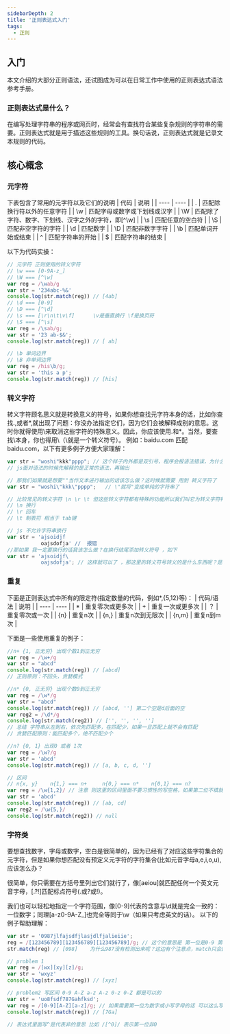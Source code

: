 ```yaml
---
sidebarDepth: 2
title: '正则表达式入门'
tags: 
  - 正则
---
```

## 入门
本文介绍的大部分正则语法，还试图成为可以在日常工作中使用的正则表达式语法参考手册。

### 正则表达式是什么？
在编写处理字符串的程序或网页时，经常会有查找符合某些复杂规则的字符串的需要。正则表达式就是用于描述这些规则的工具。换句话说，正则表达式就是记录文本规则的代码。

## 核心概念
### 元字符
下表包含了常用的元字符以及它们的说明
|  代码   | 说明  |
|  ----  | ----  |
| .  | 匹配除换行符以外的任意字符 |
| \w  | 匹配字母或数字或下划线或汉字 |
| \W | 匹配除了字符、数字、下划线、汉字之外的字符，即[^\w] |
| \s  | 匹配任意的空白符 |
| \S | 匹配非空字符的字符 |
| \d  | 匹配数字 |
| \D  | 匹配非数字字符 |
| \b  | 匹配单词开始或结束 |
| ^  | 匹配字符串的开始 |
| $  | 匹配字符串的结束 |

以下为代码实操：
```js
// 元字符 正则使用的转义字符
// \w === [0-9A-z_]
// \W === [^\w]
var reg = /\wab/g
var str = '234abc-%&'
console.log(str.match(reg)) // [4ab]
// \d === [0-9]
// \D === [^\d]
// \s === [\r\n\t\v\f]      \v是垂直换行 \f是换页符
// \S === [^\s]
var reg = /\sab/g;
var str = '23 ab-$&';
console.log(str.match(reg)) // [ ab]

// \b 单词边界
// \B 非单词边界
var reg = /his\b/g;
var str = 'this a p';
console.log(str.match(reg)) // [his]
```

### 转义字符
转义字符顾名思义就是转换意义的符号，如果你想查找元字符本身的话，比如你查找.,或者*,就出现了问题：你没办法指定它们，因为它们会被解释成别的意思。这时你就得使用\来取消这些字符的特殊意义。因此，你应该使用\.和\*。当然，要查找\本身，你也得用\（\就是一个转义符号）。
例如：baidu\.com 匹配baidu.com，以下有更多例子方便大家理解：
```js
var str = "woshi"kkk"pppp"; // 这个样子内外都是双引号，程序会报语法错误，为什么呢？因为"woshi"是一组，"pppp"是一组，而kkk是一个变量，字符串变量字符串中间没有链接符号就会语法错误
// js面对语法的时候先解释的是正常的语法，再输出

// 那我们如果就是想要""当作文本进行输出的话该怎么做？这时候就需要 用到 转义字符了
var str = "woshi\"kkk\"pppp";   // \"就将"变成单纯的字符串了

// 比较常见的转义字符 \n \r \t 但这些转义字符都有特殊的功能所以我们叫它为转义字符特殊功能
// \n 换行
// \r 回车
// \t 制表符 相当于 tab键

// js 不允许字符串换行
var str = 'ajsoidjf
           oajsdofja' //  报错
//那如果 我一定要换行的话我该怎么做？在换行结尾添加转义符号 ，如下
var str = 'ajsoidjf\
           oajsdofja'; // 这样就可以了 ，那这里的转义符号转义的是什么东西呢？是转义字符侯后面的空格（到需要换行的地方位置）       
```

### 重复
下面是正则表达式中所有的限定符(指定数量的代码，例如*,{5,12}等)：
|  代码/语法   | 说明  |
|  ----  | ----  |
| * | 重复零次或更多次 |
| +  | 重复一次或更多次 |
| ？ | 重复零次或一次 |
| {n}  | 重复n次 |
| {n,} | 重复n次到无限次 |
| {n,m}  | 重复n到m次 |

下面是一些使用重复的例子：
```js
//n+ {1, 正无穷} 出现个数1到正无穷
var reg = /\w+/g
var str = "abcd"
console.log(str.match(reg)) // [abcd]
// 正则原则：不回头，贪婪模式

//n* {0, 正无穷} 出现个数0到正无穷
var reg = /\w*/g
var str = "abcd"
console.log(str.match(reg)) // [abcd, ''] 第二个空是d后面的空
var reg2 = /\d*/g
console.log(str.match(reg2)) // ['', '', '', '']
// 总结 字符串从左到右，依次先匹配多，在匹配少，如果一旦匹配上就不会有匹配
// 贪婪匹配原则：能匹配多个，绝不匹配少个

//n? {0, 1} 出现0 或者 1次
var reg = /\w?/g
var str = 'abcd'
console.log(str.match(reg)) // [a, b, c, d, '']

// 区间
// n{x, y}    n{1,} === n+     n{0,} === n*    n{0,1} === n?
var reg = /\w{1,2}/ // 注意 则这里的区间里面不要习惯性的写空格，如果第二位不填就是到正无穷比如{2,}就表示2到正无穷
var str = 'abcd'
console.log(str.match(reg)) // [ab, cd]
var reg2 = /\w{5,}/
console.log(str.match(reg2)) // null
```

### 字符类
要想查找数字，字母或数字，空白是很简单的，因为已经有了对应这些字符集合的元字符，但是如果你想匹配没有预定义元字符的字符集合(比如元音字母a,e,i,o,u),应该怎么办？

很简单，你只需要在方括号里列出它们就行了，像[aeiou]就匹配任何一个英文元音字母，[.?!]匹配标点符号(.或?或!)。

我们也可以轻松地指定一个字符范围，像[0-9]代表的含意与\d就是完全一致的：一位数字；同理[a-z0-9A-Z_]也完全等同于\w（如果只考虑英文的话）。
以下的例子帮助理解：
```js
var str = '0987jlfajsdfjlasjdlfjalieiie';
reg = /[123456789][123456789][123456789]/g; // 这个的意思是 第一位是0-9 第二位0-9 第三位 0-9
str.match(reg) // [098]    为什么987没有检测出来呢？这边有个注意点，match只会匹配一次，匹配过的字符它不会再返回去匹配了

// problem 1
var reg = /[wx][xy][z]/g;
var str = 'wxyz'
console.log(str.match(reg)) // [xyz]

// problem2 写区间 0-9 A-Z a-z A-z 0-z 0-Z 都是可以的
var str = 'uo8fsdf787Gahfksd';
var reg = /[0-9][A-Z][a-z]/g; // 如果需要第一位为数字或小写字母的话 可以这么写 /[0-9a-z]/
console.log(str.match(reg)) // [7Ga]

// 表达式里面写^是代表非的意思 比如 /[^0]/ 表示第一位非0
```


